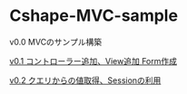# Cshape-MVC-sample

v0.0 MVCのサンプル構築

[v0.1 コントローラー追加、View追加 Form作成](./discription/v0.1.md)

[v0.2 クエリからの値取得、Sessionの利用](./discription/v0.2.md)

